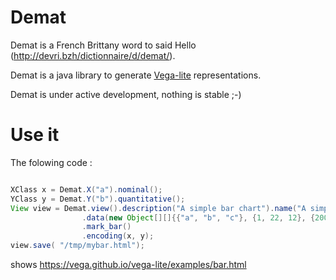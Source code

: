 # Demat



Demat is a French Brittany word to said Hello (http://devri.bzh/dictionnaire/d/demat/).

Demat is a java library to generate [Vega-lite](https://vega.github.io/vega-lite/) representations.


Demat is under active development, nothing is stable ;-)


# Use it

The folowing code : 
```java

XClass x = Demat.X("a").nominal();
YClass y = Demat.Y("b").quantitative();
View view = Demat.view().description("A simple bar chart").name("A simple name")
                .data(new Object[][]{{"a", "b", "c"}, {1, 22, 12}, {200, 300, 400}})
                .mark_bar()
                .encoding(x, y);
view.save( "/tmp/mybar.html");

```

shows https://vega.github.io/vega-lite/examples/bar.html
